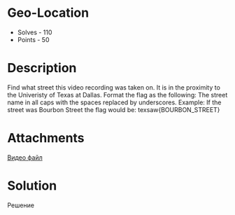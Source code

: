 # Geo-Location
- Solves - 110
- Points - 50
#
# Description
Find what street this video recording was taken on. It is in the proximity to the Univeristy of Texas at Dallas. Format the flag as the following: The street name in all caps with the spaces replaced by underscores. Example: If the street was Bourbon Street the flag would be: texsaw{BOURBON_STREET}

# Attachments
[Видео файл](./sources/IMG_1485.MOV)
# Solution
Решение
